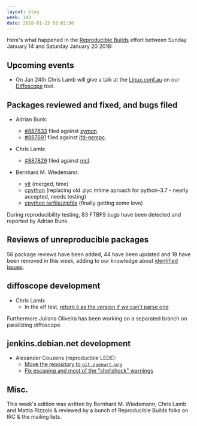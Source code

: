 ```yaml
---
layout: blog
week: 143
date: 2018-01-23 03:01:56
---
```


Here's what happened in the [Reproducible Builds](https://reproducible-builds.org) effort between Sunday January 14 and Saturday January 20 2018:

Upcoming events
---------------

* On Jan 24th Chris Lamb will give a talk at the [Linux.conf.au](https://www.linux.conf.au) on our [Diffoscope](https://diffoscope.org) tool.

Packages reviewed and fixed, and bugs filed
-------------------------------------------

* Adrian Bunk:
    * <a href="https://bugs.debian.org/887633">#887633</a> filed against <a href="https://tracker.debian.org/pkg/xymon">xymon</a>.
    * <a href="https://bugs.debian.org/887691">#887691</a> filed against <a href="https://tracker.debian.org/pkg/ifd-gempc">ifd-gempc</a>.

* Chris Lamb:
    * <a href="https://bugs.debian.org/887829">#887829</a> filed against <a href="https://tracker.debian.org/pkg/mcl">mcl</a>.

* Bernhard M. Wiedemann:
    * [vit](https://github.com/scottkosty/vit/commit/71fd605a75551506115e5ab71dc4b20fe8d84576) (merged, time)
    * [cpython](https://github.com/python/cpython/pull/5200) (replacing old .pyc mtime aproach for python-3.7 - nearly accepted, needs testing)
    * [cpython tarfile/zipfile](https://github.com/python/cpython/pull/2263) (finally getting some love)

During reproducibility testing, 83 FTBFS bugs have been detected and reported by Adrian Bunk.

Reviews of unreproducible packages
----------------------------------

56 package reviews have been added, 44 have been updated and 19 have been removed in this week,
adding to our knowledge about [identified issues](https://tests.reproducible-builds.org/debian/index_issues.html).


diffoscope development
----------------------

- Chris Lamb:
    - In the elf test, [return `0` as the version if we can't parse one](https://anonscm.debian.org/git/reproducible/diffoscope.git/commit/?id=34b54b4)

Furthermore Juliana Oliveira has been working on a separated branch on
parallizing diffoscope.

jenkins.debian.net development
------------------------------

- Alexander Couzens (reproducible LEDE):
    - [Move the repository to `git.openwrt.org`](https://anonscm.debian.org/git/qa/jenkins.debian.net.git/commit/?id=a7005c6c)
    - [Fix escaping and most of the "shellshock" warnings](https://anonscm.debian.org/git/qa/jenkins.debian.net.git/commit/?id=54be1b3e)

Misc.
-----

This week's edition was written by Bernhard M. Wiedemann, Chris Lamb and Mattia Rizzolo & reviewed by a bunch of Reproducible Builds folks on IRC & the mailing lists.
